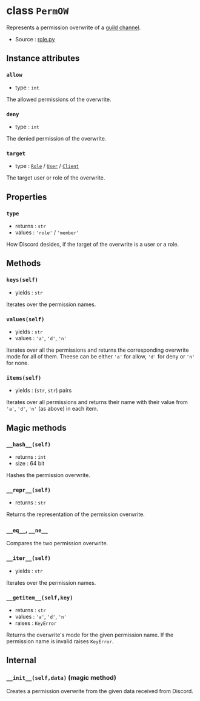# class `PermOW`

Represents a permission overwrite of a [guild channel](ChannelGuildBase.md).

- Source : [role.py](https://github.com/HuyaneMatsu/hata/blob/master/hata/role.py)

## Instance attributes

### `allow`

- type : `int`

The allowed permissions of the overwrite.

### `deny`

- type : `int`

The denied permission of the overwrite.

### `target`

- type : [`Role`](Role.md) / [`User`](User.md) / [`Client`](Client.md)

The target user or role of the overwrite.

## Properties

### `type`

- returns : `str`
- values : `'role'` / `'member'`

How Discord desides, if the target of the overwrite is a user or a role.

## Methods

### `keys(self)`

- yields : `str`

Iterates over the permission names.

### `values(self)`

- yields : `str`
- values : `'a'`, `'d'`, `'n'`

Iterates over all the permissions and returns the corresponding 
overwrite mode for all of them. Theese can be either `'a'` for allow,
`'d'` for deny or `'n'` for none.

### `items(self)`

- yields : (`str`, `str`) pairs

Iterates over all permissions and returns their name with their value from 
`'a'`, `'d'`, `'n'` (as above) in each item.

## Magic methods

### `__hash__(self)`

- returns : `int`
- size : 64 bit

Hashes the permission overwrite.

### `__repr__(self)`

- returns : `str`

Returns the representation of the permission overwrite.

### `__eq__`, `__ne__`

Compares the two permission overwrite.

### `__iter__(self)`

- yields : `str`

Iterates over the permission names.

### `__getitem__(self,key)`

- returns : `str`
- values : `'a'`, `'d'`, `'n'`
- raises : `KeyError`

Returns the overwrite's mode for the given permission name.
If the permission name is invalid raises `KeyError`.

## Internal

### `__init__(self,data)` (magic method)

Creates a permission overwrite from the given data received from
Discord.
